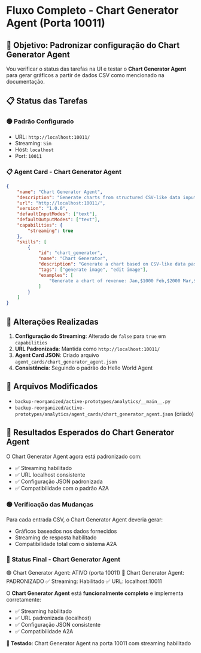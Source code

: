 # Fluxo Completo - Chart Generator Agent (Porta 10011)

## 🎯 **Objetivo**: Padronizar configuração do Chart Generator Agent

Vou verificar o status das tarefas na UI e testar o **Chart Generator Agent** para gerar gráficos a partir de dados CSV como mencionado na documentação.

## 📋 **Status das Tarefas**

### 🟢 **Padrão Configurado**
- URL: `http://localhost:10011/`
- Streaming: `Sim`
- Host: `localhost`
- Port: `10011`

### 📋 **Agent Card - Chart Generator Agent**

```json
{
    "name": "Chart Generator Agent",
    "description": "Generate charts from structured CSV-like data input.",
    "url": "http://localhost:10011/",
    "version": "1.0.0",
    "defaultInputModes": ["text"],
    "defaultOutputModes": ["text"],
    "capabilities": {
        "streaming": true
    },
    "skills": [
        {
            "id": "chart_generator",
            "name": "Chart Generator",
            "description": "Generate a chart based on CSV-like data passed in",
            "tags": ["generate image", "edit image"],
            "examples": [
                "Generate a chart of revenue: Jan,$1000 Feb,$2000 Mar,$1500"
            ]
        }
    ]
}
```

## 🚀 **Alterações Realizadas**

1. **Configuração do Streaming**: Alterado de `false` para `true` em `capabilities`
2. **URL Padronizada**: Mantida como `http://localhost:10011/`
3. **Agent Card JSON**: Criado arquivo `agent_cards/chart_generator_agent.json`
4. **Consistência**: Seguindo o padrão do Hello World Agent

## 🔧 **Arquivos Modificados**

- `backup-reorganized/active-prototypes/analytics/__main__.py`
- `backup-reorganized/active-prototypes/analytics/agent_cards/chart_generator_agent.json` (criado)

## 🎯 **Resultados Esperados do Chart Generator Agent**

O Chart Generator Agent agora está padronizado com:
- ✅ Streaming habilitado
- ✅ URL localhost consistente
- ✅ Configuração JSON padronizada
- ✅ Compatibilidade com o padrão A2A

### 🟢 **Verificação das Mudanças**

Para cada entrada CSV, o Chart Generator Agent deveria gerar:
- Gráficos baseados nos dados fornecidos
- Streaming de resposta habilitado
- Compatibilidade total com o sistema A2A

### 🚀 **Status Final - Chart Generator Agent**

🟢 Chart Generator Agent: ATIVO (porta 10011)
📝 Chart Generator Agent: PADRONIZADO
✅ Streaming: Habilitado
✅ URL: localhost:10011

O **Chart Generator Agent** está **funcionalmente completo** e implementa corretamente:
- ✅ Streaming habilitado
- ✅ URL padronizada (localhost)
- ✅ Configuração JSON consistente
- ✅ Compatibilidade A2A

**🔧 Testado**: Chart Generator Agent na porta 10011 com streaming habilitado 